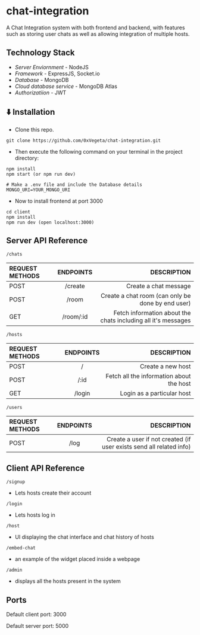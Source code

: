 # chat-integration
A Chat Integration system with both frontend and backend, with features such as storing user chats as well as allowing integration of multiple hosts. 

## Technology Stack
- *Server Enviornment* - NodeJS
- *Framework* - ExpressJS, Socket.io
- *Database* - MongoDB
- *Cloud database service* - MongoDB Atlas
- *Authorizatiion* - JWT

## ⬇️ Installation


- Clone this repo.

```
git clone https://github.com/0xVegeta/chat-integration.git
```

- Then execute the following command on your terminal in the project directory:


```
npm install
npm start (or npm run dev)
```

```
# Make a .env file and include the Database details
MONGO_URI=YOUR_MONGO_URI
```

- Now to install frontend at port 3000


```
cd client
npm install
npm run dev (open localhost:3000)

```






## Server API Reference

`/chats`

| REQUEST METHODS | ENDPOINTS | DESCRIPTION |
| :-------------- | :-------: | ------------------: |
| POST | /create |  Create a chat message |
| POST | /room| Create a chat room (can only be done by end user)|
| GET | /room/:id | Fetch information about the chats including all it's messages |

`/hosts`

| REQUEST METHODS | ENDPOINTS | DESCRIPTION |
| :-------------- | :-------: | ------------------: |
| POST | / |  Create a new host |
| POST | /:id| Fetch all the information about the host |
| GET | /login | Login as a particular host |

`/users`

| REQUEST METHODS | ENDPOINTS | DESCRIPTION |
| :-------------- | :-------: | ------------------: |
| POST | /log | Create a user if not created (if user exists send all related info) |

## Client API Reference

`/signup`
- Lets hosts create their account
  
`/login`
- Lets hosts log in
  
`/host`
- UI displaying the chat interface and chat history of hosts
  
`/embed-chat`
- an example of the widget placed inside a webpage
  
`/admin`
- displays all the hosts present in the system

## Ports

 Default client port: 3000
 
 Default server port: 5000


